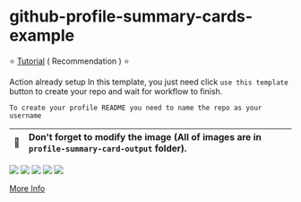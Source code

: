 # github-profile-summary-cards-example

:star: [Tutorial](https://github.com/vn7n24fzkq/github-profile-summary-cards/wiki/Toturial) ( Recommendation ) :star:

Action already setup In this template, you just need click `use this template` button to create your repo and wait for workflow to finish.

```To create your profile README you need to name the repo as your username```

| :bell: | Don't forget to modify the image (All of images are in `profile-summary-card-output` folder). |
| :-------: | :-------------------------------------------------------------------------------------------------------- |

[![](https://raw.githubusercontent.com/ryo-ebata/github-profile-summary-cards-example/master/profile-summary-card-output/vue/0-profile-details.svg)](https://github.com/ryo-ebata/github-profile-summary-cards)
[![](https://raw.githubusercontent.com/ryo-ebata/github-profile-summary-cards-example/master/profile-summary-card-output/vue/1-repos-per-language.svg)](https://github.com/vn7n24fzkq/github-profile-summary-cards) [![](https://raw.githubusercontent.com/ryo-ebata/github-profile-summary-cards-example/master/profile-summary-card-output/vue/2-most-commit-language.svg)](https://github.com/ryo-ebata/github-profile-summary-cards)
[![](https://raw.githubusercontent.com/ryo-ebata/github-profile-summary-cards-example/master/profile-summary-card-output/vue/3-stats.svg)](https://github.com/vn7n24fzkq/github-profile-summary-cards) [![](https://raw.githubusercontent.com/ryo-ebata/github-profile-summary-cards-example/master/profile-summary-card-output/vue/4-productive-time.svg)](https://github.com/ryo-ebata/github-profile-summary-cards)

[More Info](https://github.com/vn7n24fzkq/github-profile-summary-cards)
